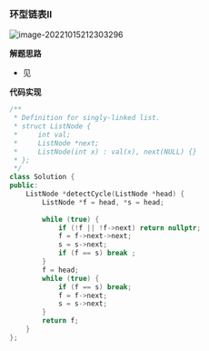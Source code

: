 ### 环型链表II

![image-20221015212303296](http://www.cdn.liver0377.xyz/typora/202210152123350.png)



**解题思路**

- 见



**代码实现**

```cc
/**
 * Definition for singly-linked list.
 * struct ListNode {
 *     int val;
 *     ListNode *next;
 *     ListNode(int x) : val(x), next(NULL) {}
 * };
 */
class Solution {
public:
    ListNode *detectCycle(ListNode *head) {
        ListNode *f = head, *s = head;
        
        while (true) {
            if (!f || !f->next) return nullptr;
            f = f->next->next;
            s = s->next;
            if (f == s) break ;
        }
        f = head;
        while (true) {
            if (f == s) break;
            f = f->next;
            s = s->next;
        }
        return f;
    }
};
```


